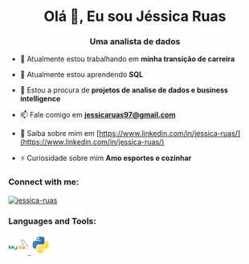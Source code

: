 ### <h1 align="center">Olá 👋, Eu sou Jéssica Ruas</h1>
<h3 align="center">Uma analista de dados</h3>

- 🔭 Atualmente estou trabalhando em **minha transição de carreira**

- 🌱 Atualmente estou aprendendo **SQL**

- 👯 Estou a procura de **projetos de analise de dados e business intelligence**

- 📫 Fale comigo em **jessicaruas97@gmail.com**

- 📄 Saiba sobre mim em [https://www.linkedin.com/in/jessica-ruas/](https://www.linkedin.com/in/jessica-ruas/)

- ⚡ Curiosidade sobre mim **Amo esportes e cozinhar**

<h3 align="left">Connect with me:</h3>
<p align="left">
<a href="https://linkedin.com/in/jessica-ruas" target="blank"><img align="center" src="https://raw.githubusercontent.com/rahuldkjain/github-profile-readme-generator/master/src/images/icons/Social/linked-in-alt.svg" alt="jessica-ruas" height="30" width="40" /></a>
</p>

<h3 align="left">Languages and Tools:</h3>
<p align="left"> <a href="https://www.mysql.com/" target="_blank" rel="noreferrer"> <img src="https://raw.githubusercontent.com/devicons/devicon/master/icons/mysql/mysql-original-wordmark.svg" alt="mysql" width="40" height="40"/> </a> <a href="https://www.python.org" target="_blank" rel="noreferrer"> <img src="https://raw.githubusercontent.com/devicons/devicon/master/icons/python/python-original.svg" alt="python" width="40" height="40"/> </a> </p>


<!--
**jessica-ruas/jessica-ruas** is a ✨ _special_ ✨ repository because its `README.md` (this file) appears on your GitHub profile.

Here are some ideas to get you started:

- 🔭 I’m currently working on ...
- 🌱 I’m currently learning ...
- 👯 I’m looking to collaborate on ...
- 🤔 I’m looking for help with ...
- 💬 Ask me about ...
- 📫 How to reach me: ...
- 😄 Pronouns: ...
- ⚡ Fun fact: ...
-->
